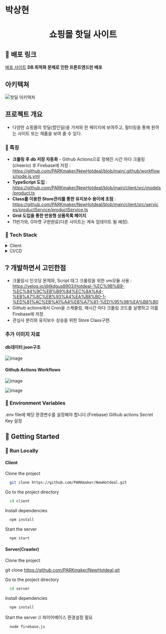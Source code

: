 # 박상현

<div align="center">

  <h1>쇼핑몰 핫딜 사이트</h1>
  
  <!-- <p>
    An awesome README template for your projects! 
  </p> -->
</div>

<!-- About the Project -->

## :star2: 배포 링크

<a href="https://hotdeal.vercel.app/">배포 사이트</a> **DB 최적화 문제로 인한 프론트엔드만 배포**

<!--
## :camera: 데모 영상 : 유튜브 링크

## [![Video Label](https://img.youtube.com/vi/ycLI25jkSeU/0.jpg)](https://youtu.be/ycLI25jkSeU)
-->

## 아키텍쳐

![핫딜 아키텍처](https://github.com/PARKmaker/NewHotdeal/assets/77065758/5c238e56-7686-4dda-b825-25d49742e270)

</div>

## 프로젝트 개요

- 다양한 쇼핑몰의 핫딜(할인딜)을 가져와 한 페이지에 보여주고, 필터링을 통해 원하는 사이트 또는 제품을 보여 줄 수 있다.

### :dart: 특징

- **크롤링 후 db 저장 자동화** - Github Actions으로 정해진 시간 마다 크롤링(cheerio) 후 Firebase에 저장 :
  https://github.com/PARKmaker/NewHotdeal/blob/main/.github/workflows/node.js.yml
- **TypeScript 도입** : https://github.com/PARKmaker/NewHotdeal/blob/main/client/src/models/product.ts
- **Class를 이용한 Store관리를 통한 유지보수 용이에 초점** : https://github.com/PARKmaker/NewHotdeal/blob/main/client/src/services/productService/productService.ts
- **Grid 도입을 통한 반응형 상품목록 페이지**
- 11번가와, G마켓 구현완료(다른 사이트는 계속 업데이트 될 예정).

<!-- 사용 기술 스택 -->

### :space_invader: Tech Stack

<details>
  <summary>Client</summary>
  <ul>
    <li><a href="https://reactjs.org/">React.js</a></li>
    <li><a href="https://www.typescriptlang.org/">TypeScript</a></li>
  </ul>
</details>

<details>
<summary>CI/CD</summary>
  <ul>
    <li><a href="https://firebase.google.com">Firebase Realtime Database</a></li>
    <li><a href="https://github.com/">Github    actions</a></li>
  </ul>
</details>

## :grey_question: 개발하면서 고민한점

- 크롤링시 인코딩 문제와, Script 태그 크롤링을 위한 vm모듈 사용 : https://velog.io/@tkdgus8903/Hotdeal-%EC%9B%B9-%EC%84%9C%EB%B9%84%EC%8A%A4-%EB%A7%8C%EB%93%A4%EA%B8%B0-1-%ED%81%AC%EB%A1%A4%EB%A7%81-%ED%95%98%EA%B8%B0
- Github actions에서 Cron을 스케쥴링, 매시간 마다 크롤링 코드를 실행하고 이를 Firebase에 저장.
- 관심사 분리와 유지보수 상승을 위한 Store Class구현.

### 추가 이미지 자료

#### db데이터 json구조

![image](https://github.com/PARKmaker/NewHotdeal/assets/77065758/995c5810-50df-4d25-a98c-03929f7ce7b5)

#### Github Actions Workflows

![image](https://github.com/PARKmaker/NewHotdeal/assets/77065758/b8952fd4-7dcf-485a-9a65-13208c969a7b)

![image](https://github.com/PARKmaker/NewHotdeal/assets/77065758/2265bc65-8a47-4bb1-a7ac-62561c4d639c)

### :key: Environment Variables

.env file에 해당 환경변수를 설정해야 합니다.(Firebase)
Github actions Secret Key 설정

## <!-- Getting Started -->

## :toolbox: Getting Started

### :running: Run Locally

#### Client

Clone the project

```bash
  git clone https://github.com/PARKmaker/NewHotdeal.git
```

Go to the project directory

```bash
  cd client
```

Install dependencies

```bash
  npm install
```

Start the server

```bash
  npm start
```

#### Server(Crawler)

Clone the project

git clone https://github.com/PARKmaker/NewHotdeal.git

Go to the project directory

```bash
  cd server
```

Install dependencies

```bash
  npm install
```

Start the server // 파이어베이스 환경설정 필요

```bash
  node firebase.js
```

